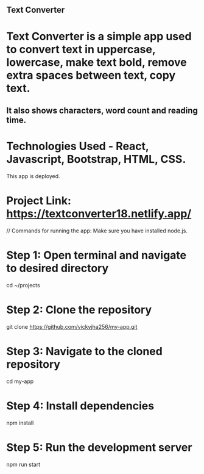 ## Text Converter

# Text Converter is a simple app used to convert text in uppercase, lowercase, make text bold, remove extra spaces between text, copy text.
## It also shows characters, word count and reading time.

# Technologies Used - React, Javascript, Bootstrap, HTML, CSS.


This app is deployed.
# Project Link:  https://textconverter18.netlify.app/


// Commands for running the app: Make sure you have installed node.js.

# Step 1: Open terminal and navigate to desired directory
cd ~/projects

# Step 2: Clone the repository
git clone https://github.com/vickyjha256/my-app.git


# Step 3: Navigate to the cloned repository
cd my-app

# Step 4: Install dependencies
npm install

# Step 5: Run the development server
npm run start



